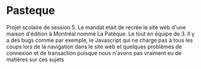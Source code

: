# Pasteque
Projet scolaire de session 5. Le mandat etait de recrée le site web d'une maison d'édition à Montréal nommé La Patèque. Le tout en équipe de 3.
Il y a  des bugs comme par exemple, le Javascript qui ne charge pas à tous les coups lors de la navigation dans le site web et quelques problèmes de connexion et de transaction puisque nous n'avons pas vraiment eu de matières sur ces sujets

